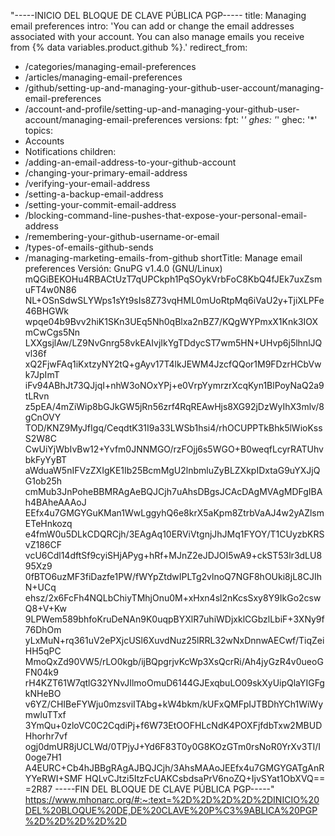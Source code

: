 "-----INICIO DEL BLOQUE DE CLAVE PÚBLICA PGP-----
title: Managing email preferences
intro: 'You can add or change the email addresses associated with your account. You can also manage emails you receive from {% data variables.product.github %}.'
redirect_from:
  - /categories/managing-email-preferences
  - /articles/managing-email-preferences
  - /github/setting-up-and-managing-your-github-user-account/managing-email-preferences
  - /account-and-profile/setting-up-and-managing-your-github-user-account/managing-email-preferences
versions:
  fpt: '*'
  ghes: '*'
  ghec: '*'
topics:
  - Accounts
  - Notifications
children:
  - /adding-an-email-address-to-your-github-account
  - /changing-your-primary-email-address
  - /verifying-your-email-address
  - /setting-a-backup-email-address
  - /setting-your-commit-email-address
  - /blocking-command-line-pushes-that-expose-your-personal-email-address
  - /remembering-your-github-username-or-email
  - /types-of-emails-github-sends
  - /managing-marketing-emails-from-github
shortTitle: Manage email preferences
Versión: GnuPG v1.4.0 (GNU/Linux)
mQGiBEKOHu4RBACtUzT7qUPCkph1PqSOykVrbFoC8KbQ4fJEk7uxZsmuFT4w0N86
NL+OSnSdwSLYWps1sYt9sIs8Z73vqHML0mUoRtpMq6iVaU2y+TjiXLPFe46BHGWk
wpqe04b9Bvv2hiK1SKn3UEq5Nh0qBlxa2nBZ7/KQgWYPmxX1Knk3IOXmCwCgs5Nn
LXXgsjlAw/LZ9NvGnrg58vkEAIvjIkYgTDdycST7wm5HN+UHvp6j5lhnlJQvl36f
xQ2FjwFAq1iKxtzyNY2tQ+gAyv17T4lkJEWM4JzcfQQor1M9FDzrHCbVwk7JpImT
iFv94ABhJt73QJjqI+nhW3oNOxYPj+e0VrpYymrzrXcqKyn1BlPoyNaQ2a9tLRvn
z5pEA/4mZiWip8bGJkGW5jRn56zrf4RqREAwHjs8XG92jDzWyIhX3mlv/8gCnOVY
TOD/KNZ9MyJfIgq/CeqdtK31I9a33LWSb1hsi4/rhOCUPPTkBhk5lWioKssS2W8C
CwUiYjWbIvBw12+Yvfm0JNNMGO/rzFOjj6s5WGO+B0weqfLcyrRATUhvbkFyYyBT
aWduaW5nIFVzZXIgKE1Ib25BcmMgU2lnbmluZyBLZXkpIDxtaG9uYXJjQG1ob25h
cmMub3JnPoheBBMRAgAeBQJCjh7uAhsDBgsJCAcDAgMVAgMDFgIBAh4BAheAAAoJ
EEfx4u7GMGYGuKMan1WwLggyhQ6e8krX5aKpm8ZtrbVaAJ4w2yAZlsmETeHnkozq
e4fmW0u5DLkCDQRCjh/3EAgAq10ERViVtgnjJhJMq1FYOY/T1CUyzbKRSvZ186CF
vcU6Cdl14dftSf9cyiSHjAPyg+hRf+MJnZ2eJDJOI5wA9+ckST53lr3dLU895Xz9
0fBTO6uzMF3fiDazfe1PW/fWYpZtdwIPLTg2vlnoQ7NGF8hOUki8jL8CJIhN+UCq
ehsz/2x6FcFh4NQLbChiyTMhjOnu0M+xHxn4sl2nKcsSxy8Y9IkGo2cswQ8+V+Kw
9LPWem589bhfoKruDeNAn9K0uqpBYXlR7uhiWDjxklCGbzlLbiF+3XNy9f76DhOm
yLxMuN+rq361uV2ePXjcUSl6XuvdNuz25lRRL32wNxDnnwAECwf/TiqZeiHH5qPC
MmoQxZd90VW5/rLO0kgb/ijBQpgrjvKcWp3XsQcrRi/Ah4jyGzR4v0ueoGFN04k9
rH4KZT61W7qtlG32YNvJIlmoOmuD6144GJExqbuLO09skXyUipQlaYIGFgkNHeBO
v6YZ/CHIBeFYWju0mzsviITAbg+kW4bkm/kUFxQMFpIJTBDhYCh1WiWymwluTTxf
3YmQu+0zloVC0C2CqdiPj+f6W73EtOOFHLcNdK4POXFjfdbTxw2MBUDHhorhr7vf
ogj0dmUR8jUCLWd/0TPjyJ+Yd6F83T0y0G8KOzGTm0rsNoR0YrXv3TI/I0oge7H1
A4EURC+Cb4hJBBgRAgAJBQJCjh/3AhsMAAoJEEfx4u7GMGYGATgAnRYYeRWI+SMF
HQLvCJtzi5ItzFcUAKCsbdsaPrV6noZQ+IjvSYat1ObXVQ==
=2R87
-----FIN DEL BLOQUE DE CLAVE PÚBLICA PGP-----"
 https://www.mhonarc.org/#:~:text=%2D%2D%2D%2D%2DINICIO%20DEL%20BLOQUE%20DE,DE%20CLAVE%20P%C3%9ABLICA%20PGP%2D%2D%2D%2D%2D
